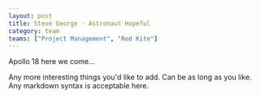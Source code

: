 ```yaml
---
layout: post
title: Steve George - Astronaut Hopeful
category: team
teams: ["Project Management", "Red Kite"]
---
```


Apollo 18 here we come...

Any more interesting things you'd like to add. Can be as long as you like. Any markdown syntax is acceptable here.
